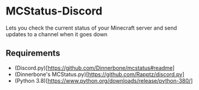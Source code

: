 # MCStatus-Discord
Lets you check the current status of your Minecraft server and send updates to a channel when it goes down
## Requirements
- (Discord.py)[https://github.com/Dinnerbone/mcstatus#readme]
- (Dinnerbone's MCStatus.py)[https://github.com/Rapptz/discord.py]
- (Python 3.8)[https://www.python.org/downloads/release/python-380/]
